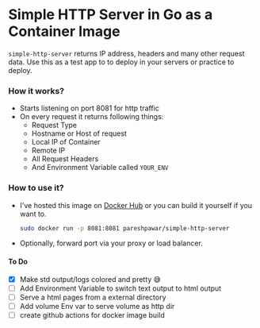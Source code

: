 # Simple HTTP Server in Go as a Container Image

`simple-http-server` returns IP address, headers and many other request data. Use this as a test app to to deploy in your servers or practice to deploy.

### How it works?

- Starts listening on port 8081 for http traffic
- On every request it returns following things:
  - Request Type
  - Hostname or Host of request
  - Local IP of Container
  - Remote IP
  - All Request Headers
  - And Environment Variable called `YOUR_ENV`

### How to use it?

- I've hosted this image on [Docker Hub](https://hub.docker.com/r/pareshpawar/simple-http-server) or you can build it yourself if you want to.

  ```bash
  sudo docker run -p 8081:8081 pareshpawar/simple-http-server
  ```

- Optionally, forward port via your proxy or load balancer.

#### To Do

- [x] Make std output/logs colored and pretty 😅
- [ ] Add Environment Variable to switch text output to html output
- [ ] Serve a html pages from a external directory
- [ ] Add volume Env var to serve volume as http dir
- [ ] create github actions for docker image build
